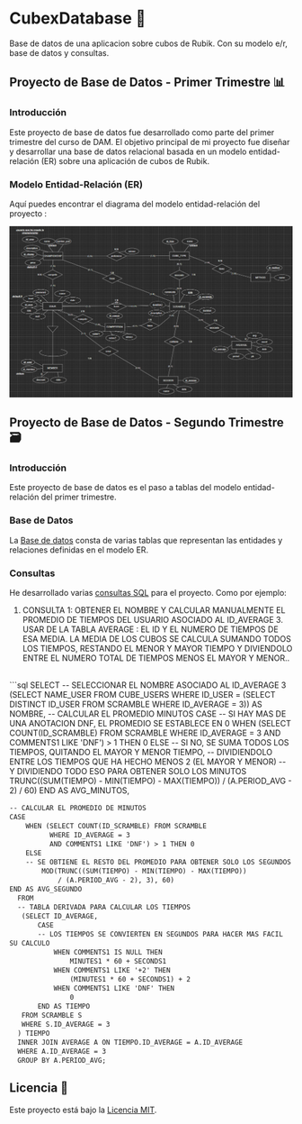 # CubexDatabase 🔷
Base de datos de una aplicacion sobre cubos de Rubik. Con su modelo e/r, base de datos y consultas.

## Proyecto de Base de Datos - Primer Trimestre 📊
### Introducción
Este proyecto de base de datos fue desarrollado como parte del primer trimestre del curso de DAM. El objetivo principal de mi proyecto fue diseñar y desarrollar una base de datos relacional basada en un modelo entidad-relación (ER) sobre una aplicación de cubos de Rubik.

### Modelo Entidad-Relación (ER)
Aquí puedes encontrar el diagrama del modelo entidad-relación del proyecto :

![Modelo Entidad-Relación](https://github.com/estelaV9/CubexDatabase/blob/master/modeloER_CubeX.png)

## Proyecto de Base de Datos - Segundo Trimestre 🗃️
### Introducción
Este proyecto de base de datos es el paso a tablas del modelo entidad-relación del primer trimestre.

### Base de Datos
La [Base de datos](https://github.com/estelaV9/CubexDatabase/blob/master/DF_deVega_Estela.sql) consta de varias tablas que representan las entidades y relaciones definidas en el modelo ER. 

### Consultas
He desarrollado varias [consultas SQL](https://github.com/estelaV9/CubexDatabase/blob/master/PP_consultas_deVega_Estela.sql) para el proyecto. Como por ejemplo:

1. CONSULTA 1: OBTENER EL NOMBRE Y CALCULAR MANUALMENTE EL PROMEDIO DE TIEMPOS 
DEL USUARIO ASOCIADO AL ID_AVERAGE 3. USAR DE LA TABLA AVERAGE : EL ID
Y EL NUMERO DE TIEMPOS DE ESA MEDIA.
LA MEDIA DE LOS CUBOS SE CALCULA SUMANDO TODOS LOS TIEMPOS, RESTANDO EL MENOR Y
MAYOR TIEMPO Y DIVIENDOLO ENTRE EL NUMERO TOTAL DE TIEMPOS MENOS EL MAYOR Y MENOR..
<br>
   ```sql
   SELECT 
    -- SELECCIONAR EL NOMBRE ASOCIADO AL ID_AVERAGE 3
    (SELECT NAME_USER FROM CUBE_USERS 
    WHERE ID_USER = (SELECT DISTINCT ID_USER FROM SCRAMBLE 
                    WHERE ID_AVERAGE = 3)) AS NOMBRE,
    -- CALCULAR EL PROMEDIO MINUTOS
    CASE 
        -- SI HAY MAS DE UNA ANOTACION DNF, EL PROMEDIO SE ESTABLECE EN 0
        WHEN (SELECT COUNT(ID_SCRAMBLE) FROM SCRAMBLE 
              WHERE ID_AVERAGE =  3
              AND COMMENTS1 LIKE 'DNF') > 1 THEN 0
        ELSE    
        -- SI NO, SE SUMA TODOS LOS TIEMPOS, QUITANDO EL MAYOR Y MENOR TIEMPO,
        -- DIVIDIENDOLO ENTRE LOS TIEMPOS QUE HA HECHO MENOS 2 (EL MAYOR Y MENOR)
        -- Y DIVIDIENDO TODO ESO PARA OBTENER SOLO LOS MINUTOS
            TRUNC((SUM(TIEMPO) - MIN(TIEMPO) - MAX(TIEMPO)) 
                / (A.PERIOD_AVG - 2) / 60) 
    END AS AVG_MINUTOS,
    
    -- CALCULAR EL PROMEDIO DE MINUTOS
    CASE 
        WHEN (SELECT COUNT(ID_SCRAMBLE) FROM SCRAMBLE 
              WHERE ID_AVERAGE = 3 
              AND COMMENTS1 LIKE 'DNF') > 1 THEN 0
        ELSE 
        -- SE OBTIENE EL RESTO DEL PROMEDIO PARA OBTENER SOLO LOS SEGUNDOS
            MOD(TRUNC((SUM(TIEMPO) - MIN(TIEMPO) - MAX(TIEMPO)) 
                / (A.PERIOD_AVG - 2), 3), 60)
    END AS AVG_SEGUNDO
      FROM
      -- TABLA DERIVADA PARA CALCULAR LOS TIEMPOS 
       (SELECT ID_AVERAGE,   
           CASE
           -- LOS TIEMPOS SE CONVIERTEN EN SEGUNDOS PARA HACER MAS FACIL SU CALCULO
               WHEN COMMENTS1 IS NULL THEN
                   MINUTES1 * 60 + SECONDS1
               WHEN COMMENTS1 LIKE '+2' THEN
                   (MINUTES1 * 60 + SECONDS1) + 2
               WHEN COMMENTS1 LIKE 'DNF' THEN
                   0
           END AS TIEMPO
       FROM SCRAMBLE S
       WHERE S.ID_AVERAGE = 3
      ) TIEMPO
      INNER JOIN AVERAGE A ON TIEMPO.ID_AVERAGE = A.ID_AVERAGE
      WHERE A.ID_AVERAGE = 3
      GROUP BY A.PERIOD_AVG;


## Licencia 📜
Este proyecto está bajo la [Licencia MIT](https://github.com/estelaV9/CubexDatabase/blob/master/license.txt).


